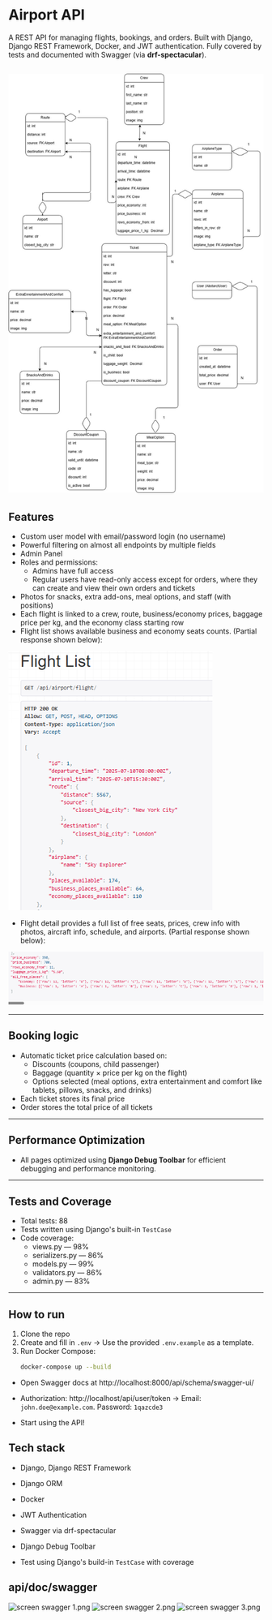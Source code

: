 # Airport API

A REST API for managing flights, bookings, and orders. Built with Django, Django REST Framework, Docker, and JWT authentication. Fully covered by tests and documented with Swagger (via **drf-spectacular**).

![diagram airport.jpg](diagram%20airport.jpg)
---

## Features

- Custom user model with email/password login (no username)  
- Powerful filtering on almost all endpoints by multiple fields  
- Admin Panel
- Roles and permissions:  
  - Admins have full access  
  - Regular users have read-only access except for orders, where they can create and view their own orders and tickets  
- Photos for snacks, extra add-ons, meal options, and staff (with positions)  
- Each flight is linked to a crew, route, business/economy prices, baggage price per kg, and the economy class starting row 
- Flight list shows available business and economy seats counts. (Partial response shown below):

![flight list example.png](flight%20list%20example.png)

- Flight detail provides a full list of free seats, prices, crew info with photos, aircraft info, schedule, and airports. (Partial response shown below):

![flight detail example.png](flight%20detail%20example.png)

---

## Booking logic

- Automatic ticket price calculation based on:  
  - Discounts (coupons, child passenger)  
  - Baggage (quantity × price per kg on the flight)  
  - Options selected (meal options, extra entertainment and comfort like tablets, pillows, snacks, and drinks)  
- Each ticket stores its final price  
- Order stores the total price of all tickets

---

## Performance Optimization

- All pages optimized using **Django Debug Toolbar** for efficient debugging and performance monitoring.

---

## Tests and Coverage

- Total tests: 88  
- Tests written using Django's built-in `TestCase`  
- Code coverage:  
  - views.py — 98%  
  - serializers.py — 86%  
  - models.py — 99%  
  - validators.py — 86%  
  - admin.py — 83%

---

## How to run

1. Clone the repo  
2. Create and fill in `.env`
→ Use the provided `.env.example` as a template.
3. Run Docker Compose:  
   ```bash  
   docker-compose up --build  
- Open Swagger docs at http://localhost:8000/api/schema/swagger-ui/

- Authorization:  http://localhost/api/user/token -> Email: `john.doe@example.com`. Password: `1qazcde3`

- Start using the API!

## Tech stack
- Django, Django REST Framework

- Django ORM

- Docker

- JWT Authentication

- Swagger via drf-spectacular

- Django Debug Toolbar

- Test using Django's build-in `TestCase` with coverage


## api/doc/swagger
![screen swagger 1.png](screen%20swagger%201.png)
![screen swagger 2.png](screen%20swagger%202.png)
![screen swagger 3.png](screen%20swagger%203.png)